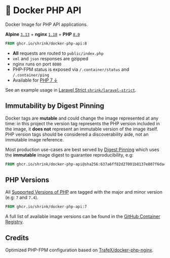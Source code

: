 # :whale: Docker PHP API

Docker Image for PHP API applications.

**Alpine** [`3.13`][alpine-3.13] + **nginx** [`1.18`][nginx-1.18] +
**PHP** [`8.0`][php-8.0]

```dockerfile
FROM ghcr.io/shrink/docker-php-api:8
```

* **All** requests are routed to `public/index.php`
* `xml` and `json` responses are gzipped
* nginx runs on port `8080`
* PHP-FPM status is exposed via `/.container/status` and `/.container/ping`
* Available for [PHP 7 &darr;](#php-versions)

See an example usage in
[Laravel Strict `shrink/laravel-strict`][shrink/laravel-strict].

## Immutability by Digest Pinning

Docker tags are **mutable** and could change the image represented at any time:
in this project the version tag represents the PHP version included in the
image, it **does not** represent an immutable version of the image itself. PHP
version tags should be considered a discoverability aide, not an immutable image
reference.

Most production use-cases are best served by
[Digest Pinning][docker-digest-pinning] which uses the **immutable** image
digest to guarantee reproducibility, e.g:

```dockerfile
FROM ghcr.io/shrink/docker-php-api@sha256:637a6ff82d27001b8137e807f6da49d2a8c6d1e234e757945454069ebdec0720
```

## PHP Versions

All [Supported Versions of PHP][php/supported-versions] are tagged with the
major and minor version (e.g: `7` and `7.4`).

```dockerfile
FROM ghcr.io/shrink/docker-php-api:7
```

A full list of available image versions can be found in
the [GitHub Container Registry][ghcr/shrink/docker-php-api].

## Credits

Optimized PHP-FPM configuration based on
[TrafeX/docker-php-nginx][TrafeX/docker-php-nginx].

[TrafeX/docker-php-nginx]: https://github.com/TrafeX/docker-php-nginx
[alpine-3.13]: https://alpinelinux.org/posts/Alpine-3.13.0-released.html
[nginx-1.18]: http://nginx.org/en/CHANGES-1.18
[php-8.0]: https://www.php.net/ChangeLog-8.php#PHP_8_0
[shrink/laravel-strict]: https://github.com/shrink/laravel-strict
[docker-digest-pinning]: https://docs.docker.com/engine/reference/commandline/pull/#pull-an-image-by-digest-immutable-identifier
[ghcr/shrink/docker-php-api]: https://github.com/users/shrink/packages/container/package/docker-php-api
[php/supported-versions]: https://www.php.net/supported-versions.php
